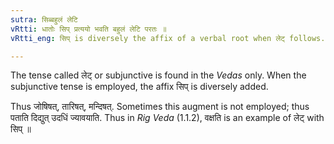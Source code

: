 ```yaml
---
sutra: सिब्बहुलं लेटि
vRtti: धातोः सिप् प्रत्ययो भवति बहुलं लेटि परतः ॥
vRtti_eng: सिप् is diversely the affix of a verbal root when लेट् follows.

---
```

The tense called लेट् or subjunctive is found in the _Vedas_ only. When the subjunctive tense is employed, the affix सिप् is diversely added.

Thus जोषिषत्, तारिषत्, मन्दिषत्. Sometimes this augment is not employed; thus पताति दिद्युत् उदधिं ज्यावयाति. Thus in _Rig Veda_ (1.1.2), वक्षति is an example of लेट् with सिप् ॥